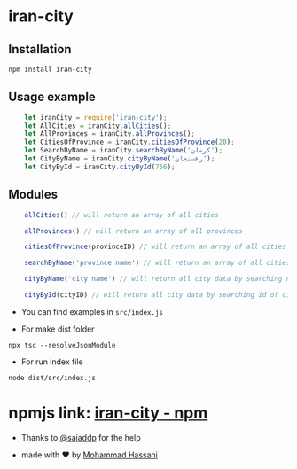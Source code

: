 # iran-city

## Installation

```bash
npm install iran-city
```

## Usage example

```js
    let iranCity = require('iran-city');
    let AllCities = iranCity.allCities();
    let AllProvinces = iranCity.allProvinces();
    let CitiesOfProvince = iranCity.citiesOfProvince(20);
    let SearchByName = iranCity.searchByName('کرمان');
    let CityByName = iranCity.cityByName('رفسنجان');
    let CityById = iranCity.cityById(766);
```

## Modules

```js
    allCities() // will return an array of all cities

    allProvinces() // will return an array of all provinces

    citiesOfProvince(provinceID) // will return an array of all cities of a specific province by province id

    searchByName('province name') // will return an array of all cities of a specific province by province name

    cityByName('city name') // will return all city data by searching name of city

    cityById(cityID) // will return all city data by searching id of city
```

* You can find examples in `src/index.js`

* For make dist folder

```shell
npx tsc --resolveJsonModule
```

* For run index file

```shell
node dist/src/index.js
```

# npmjs link: [iran-city - npm](https://www.npmjs.com/package/iran-city)

* Thanks to [@sajaddp](https://github.com/sajaddp) for the help

* made with ❤ by [Mohammad Hassani](https://hasani.id.ir)
